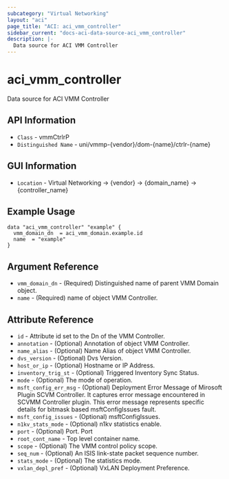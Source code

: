 ```yaml
---
subcategory: "Virtual Networking"
layout: "aci"
page_title: "ACI: aci_vmm_controller"
sidebar_current: "docs-aci-data-source-aci_vmm_controller"
description: |-
  Data source for ACI VMM Controller
---
```


# aci_vmm_controller #

Data source for ACI VMM Controller

## API Information ##

* `Class` - vmmCtrlrP
* `Distinguished Name` - uni/vmmp-{vendor}/dom-{name}/ctrlr-{name}

## GUI Information ##

* `Location` - Virtual Networking -> {vendor} -> {domain_name} -> {controller_name}

## Example Usage ##

```hcl
data "aci_vmm_controller" "example" {
  vmm_domain_dn  = aci_vmm_domain.example.id
  name  = "example"
}
```

## Argument Reference ##

* `vmm_domain_dn` - (Required) Distinguished name of parent VMM Domain object.
* `name` - (Required) name of object VMM Controller.

## Attribute Reference ##

* `id` - Attribute id set to the Dn of the VMM Controller.
* `annotation` - (Optional) Annotation of object VMM Controller.
* `name_alias` - (Optional) Name Alias of object VMM Controller.
* `dvs_version` - (Optional) Dvs Version.
* `host_or_ip` - (Optional) Hostname or IP Address.
* `inventory_trig_st` - (Optional) Triggered Inventory Sync Status.
* `mode` - (Optional) The mode of operation.
* `msft_config_err_msg` - (Optional) Deployment Error Message of Mirosoft Plugin SCVM Controller.
                    It captures error message encountered in SCVMM Controller
                    plugin. This error message represents specific details for bitmask
                    based msftConfigIssues fault.
* `msft_config_issues` - (Optional) msftConfigIssues.
* `n1kv_stats_mode` - (Optional) n1kv statistics enable.
* `port` - (Optional) Port. Port
* `root_cont_name` - Top level container name.
* `scope` - (Optional) The VMM control policy scope.
* `seq_num` - (Optional) An ISIS link-state packet sequence number.
* `stats_mode` - (Optional) The statistics mode.
* `vxlan_depl_pref` - (Optional) VxLAN Deployment Preference.
